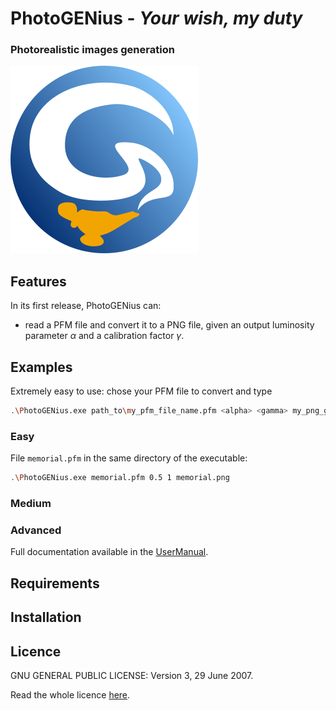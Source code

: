 # PhotoGENius - _Your wish, my duty_
### Photorealistic images generation

![](logoPGEN.png) 

<!-- add here a funny but explanatory image, maybe one of a genius! -->

## Features

In its first release, PhotoGENius can:
- read a PFM file and convert it to a PNG file, given an output luminosity parameter $\alpha$ and a calibration factor $\gamma$.

## Examples
Extremely easy to use: chose your PFM file to convert and type
```bash
.\PhotoGENius.exe path_to\my_pfm_file_name.pfm <alpha> <gamma> my_png_gile_name.png
```
### Easy
File `memorial.pfm` in the same directory of the executable:
```bash
.\PhotoGENius.exe memorial.pfm 0.5 1 memorial.png
```

### Medium
### Advanced

Full documentation available in the [UserManual](UserManual).

## Requirements

## Installation

## Licence
GNU GENERAL PUBLIC LICENSE: Version 3, 29 June 2007.

Read the whole licence [here](LICENCE).
